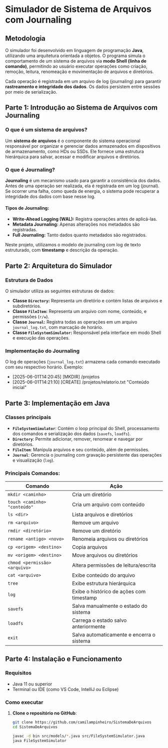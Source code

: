 # Simulador de Sistema de Arquivos com Journaling

## Metodologia

O simulador foi desenvolvido em linguagem de programação **Java**, utilizando uma arquitetura orientada a objetos. O programa simula o comportamento de um sistema de arquivos via **modo Shell (linha de comando)**, permitindo ao usuário executar operações como criação, remoção, leitura, renomeação e movimentação de arquivos e diretórios.

Cada operação é registrada em um arquivo de log (journaling) para garantir **rastreamento e integridade dos dados**. Os dados persistem entre sessões por meio de serialização.

## Parte 1: Introdução ao Sistema de Arquivos com Journaling

### O que é um sistema de arquivos?

Um **sistema de arquivos** é o componente do sistema operacional responsável por organizar e gerenciar dados armazenados em dispositivos de armazenamento, como HDs ou SSDs. Ele fornece uma estrutura hierárquica para salvar, acessar e modificar arquivos e diretórios.

### O que é Journaling?

**Journaling** é um mecanismo usado para garantir a consistência dos dados. Antes de uma operação ser realizada, ela é registrada em um log (journal). Se ocorrer uma falha, como queda de energia, o sistema pode recuperar a integridade dos dados com base nesse log.

#### Tipos de Journaling:
- **Write-Ahead Logging (WAL):** Registra operações antes de aplicá-las.
- **Metadata Journaling:** Apenas alterações nos metadados são registradas.
- **Full Journaling:** Tanto dados quanto metadados são registrados.

Neste projeto, utilizamos o modelo de journaling com log de texto estruturado, com **timestamp** e descrição da operação.

## Parte 2: Arquitetura do Simulador

### Estrutura de Dados

O simulador utiliza as seguintes estruturas de dados:

- **Classe `Directory`:** Representa um diretório e contém listas de arquivos e subdiretórios.
- **Classe `FileItem`:** Representa um arquivo com nome, conteúdo, e permissões (`r/w`).
- **Classe `Journal`:** Registra todas as operações em um arquivo `journal_log.txt`, com marcação de horário.
- **Classe `FileSystemSimulator`:** Responsável pela interface em modo Shell e execução das operações.

### Implementação do Journaling

O log de operações (`journal_log.txt`) armazena cada comando executado com seu respectivo horário. Exemplo:

- [2025-06-01T14:20:45] [MKDIR] /projetos
- [2025-06-01T14:21:10] [CREATE] /projetos/relatorio.txt "Conteúdo inicial"

## Parte 3: Implementação em Java

### Classes principais

- **`FileSystemSimulator`**: Contém o loop principal do Shell, processamento dos comandos e serialização dos dados (`savefs`, `loadfs`).
- **`Directory`**: Permite adicionar, remover, renomear e navegar por diretórios.
- **`FileItem`**: Manipula arquivos e seu conteúdo, além de permissões.
- **`Journal`**: Gerencia o journaling com gravação persistente das operações e visualização (`log`).

### Principais Comandos:

| Comando | Ação |
|--------|------|
| `mkdir <caminho>` | Cria um diretório |
| `touch <caminho> "conteúdo"` | Cria um arquivo com conteúdo |
| `ls <dir>` | Lista arquivos e diretórios |
| `rm <arquivo>` | Remove um arquivo |
| `rmdir <diretório>` | Remove um diretório |
| `rename <antigo> <novo>` | Renomeia arquivos ou diretórios |
| `cp <origem> <destino>` | Copia arquivos |
| `mv <origem> <destino>` | Move arquivos ou diretórios |
| `chmod <permissão> <arquivo>` | Altera permissões de leitura/escrita |
| `cat <arquivo>` | Exibe conteúdo do arquivo |
| `tree` | Exibe estrutura hierárquica |
| `log` | Exibe o histórico de ações com timestamp |
| `savefs` | Salva manualmente o estado do sistema |
| `loadfs` | Carrega o estado salvo anteriormente |
| `exit` | Salva automaticamente e encerra o sistema |

## Parte 4: Instalação e Funcionamento

### Requisitos

- Java 11 ou superior
- Terminal ou IDE (como VS Code, IntelliJ ou Eclipse)

### Como executar

1. **Clone o repositório no GitHub**:
   ```bash
   git clone https://github.com/camilampinheiro/SistemaDeArquivos
   cd SistemaDeArquivos

   javac -d bin src/models/*.java src/FileSystemSimulator.java
   java FileSystemSimulator
